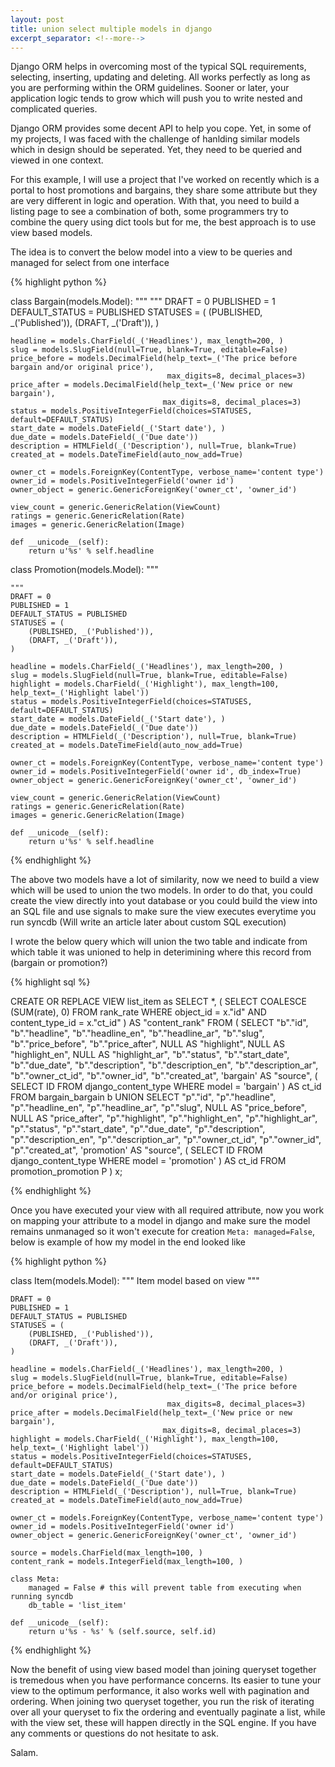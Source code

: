 ```yaml
---
layout: post
title: union select multiple models in django
excerpt_separator: <!--more-->
---
```


Django ORM helps in overcoming most of the typical SQL requirements, selecting, inserting, 
updating and deleting. All works perfectly as long as you are performing within the ORM guidelines. 
Sooner or later, your application logic tends to grow which will push you to write nested and complicated queries. 

Django ORM provides some decent API to help you cope. Yet, in some of my projects, 
I was faced with the challenge of hanlding similar models which in design should be seperated. 
Yet, they need to be queried and viewed in one context. 
 

<!--more-->

For this example, I will use a project that I've worked on recently which is a portal to host promotions and bargains, 
they share some attribute but they are very different in logic and operation. With that, you need to build a 
listing page to see a combination of both, some programmers try to combine the query using dict tools but for me, 
the best approach is to use view based models. 

 The idea is to convert the below model into a view to be queries and managed for select from one interface


{% highlight python %}

class Bargain(models.Model):
    """
    """
    DRAFT = 0
    PUBLISHED = 1
    DEFAULT_STATUS = PUBLISHED
    STATUSES = (
        (PUBLISHED, _('Published')),
        (DRAFT, _('Draft')),
    )

    headline = models.CharField(_('Headlines'), max_length=200, )
    slug = models.SlugField(null=True, blank=True, editable=False)
    price_before = models.DecimalField(help_text=_('The price before bargain and/or original price'),
                                       max_digits=8, decimal_places=3)
    price_after = models.DecimalField(help_text=_('New price or new bargain'),
                                      max_digits=8, decimal_places=3)
    status = models.PositiveIntegerField(choices=STATUSES, default=DEFAULT_STATUS)
    start_date = models.DateField(_('Start date'), )
    due_date = models.DateField(_('Due date'))
    description = HTMLField(_('Description'), null=True, blank=True)
    created_at = models.DateTimeField(auto_now_add=True)

    owner_ct = models.ForeignKey(ContentType, verbose_name='content type')
    owner_id = models.PositiveIntegerField('owner id')
    owner_object = generic.GenericForeignKey('owner_ct', 'owner_id')

    view_count = generic.GenericRelation(ViewCount)
    ratings = generic.GenericRelation(Rate)
    images = generic.GenericRelation(Image)

    def __unicode__(self):
        return u'%s' % self.headline


class Promotion(models.Model):
    """

    """
    DRAFT = 0
    PUBLISHED = 1
    DEFAULT_STATUS = PUBLISHED
    STATUSES = (
        (PUBLISHED, _('Published')),
        (DRAFT, _('Draft')),
    )

    headline = models.CharField(_('Headlines'), max_length=200, )
    slug = models.SlugField(null=True, blank=True, editable=False)
    highlight = models.CharField(_('Highlight'), max_length=100, help_text=_('Highlight label'))
    status = models.PositiveIntegerField(choices=STATUSES, default=DEFAULT_STATUS)
    start_date = models.DateField(_('Start date'), )
    due_date = models.DateField(_('Due date'))
    description = HTMLField(_('Description'), null=True, blank=True)
    created_at = models.DateTimeField(auto_now_add=True)

    owner_ct = models.ForeignKey(ContentType, verbose_name='content type')
    owner_id = models.PositiveIntegerField('owner id', db_index=True)
    owner_object = generic.GenericForeignKey('owner_ct', 'owner_id')

    view_count = generic.GenericRelation(ViewCount)
    ratings = generic.GenericRelation(Rate)
    images = generic.GenericRelation(Image)

    def __unicode__(self):
        return u'%s' % self.headline

{% endhighlight %}

The above two models have a lot of similarity, now we need to build a view which will be used to union the two models. In order to do that, you could create the view directly into yout database or you could build the view into an SQL file and use signals to make sure the view executes everytime you run syncdb (Will write an article later about custom SQL execution)

I wrote the below query which will union the two table and indicate from which table it was unioned to help in deterimining where this record from (bargain or promotion?) 

{% highlight sql %}

CREATE OR REPLACE VIEW list_item as SELECT
	*, (
		SELECT
			COALESCE (SUM(rate), 0)
		FROM
			rank_rate
		WHERE
			object_id = x."id"
		AND content_type_id = x."ct_id"
	) AS "content_rank"
FROM
	(
		SELECT
			"b"."id",
			"b"."headline",
			"b"."headline_en",
			"b"."headline_ar",
			"b"."slug",
			"b"."price_before",
			"b"."price_after",
			NULL AS "highlight",
			NULL AS "highlight_en",
			NULL AS "highlight_ar",
			"b"."status",
			"b"."start_date",
			"b"."due_date",
			"b"."description",
			"b"."description_en",
			"b"."description_ar",
			"b"."owner_ct_id",
			"b"."owner_id",
			"b"."created_at",
			'bargain' AS "source",
			(
				SELECT
					ID
				FROM
					django_content_type
				WHERE
					model = 'bargain'
			) AS ct_id
		FROM
			bargain_bargain b
		UNION
			SELECT
				"p"."id",
				"p"."headline",
				"p"."headline_en",
				"p"."headline_ar",
				"p"."slug",
				NULL AS "price_before",
				NULL AS "price_after",
				"p"."highlight",
				"p"."highlight_en",
				"p"."highlight_ar",
				"p"."status",
				"p"."start_date",
				"p"."due_date",
				"p"."description",
				"p"."description_en",
				"p"."description_ar",
				"p"."owner_ct_id",
				"p"."owner_id",
				"p"."created_at",
				'promotion' AS "source",
				(
					SELECT
						ID
					FROM
						django_content_type
					WHERE
						model = 'promotion'
				) AS ct_id
			FROM
				promotion_promotion P
	) x;

{% endhighlight %}     

Once you have executed your view with all required attribute, now you work on mapping your attribute to a model in 
django and make sure the model remains unmanaged so it won't execute for creation `Meta: managed=False`, 
below is example of how my model in the end looked like

{% highlight python %}

class Item(models.Model):
    """ Item model based on view """

    DRAFT = 0
    PUBLISHED = 1
    DEFAULT_STATUS = PUBLISHED
    STATUSES = (
        (PUBLISHED, _('Published')),
        (DRAFT, _('Draft')),
    )

    headline = models.CharField(_('Headlines'), max_length=200, )
    slug = models.SlugField(null=True, blank=True, editable=False)
    price_before = models.DecimalField(help_text=_('The price before and/or original price'),
                                       max_digits=8, decimal_places=3)
    price_after = models.DecimalField(help_text=_('New price or new bargain'),
                                      max_digits=8, decimal_places=3)
    highlight = models.CharField(_('Highlight'), max_length=100, help_text=_('Highlight label'))
    status = models.PositiveIntegerField(choices=STATUSES, default=DEFAULT_STATUS)
    start_date = models.DateField(_('Start date'), )
    due_date = models.DateField(_('Due date'))
    description = HTMLField(_('Description'), null=True, blank=True)
    created_at = models.DateTimeField(auto_now_add=True)

    owner_ct = models.ForeignKey(ContentType, verbose_name='content type')
    owner_id = models.PositiveIntegerField('owner id')
    owner_object = generic.GenericForeignKey('owner_ct', 'owner_id')

    source = models.CharField(max_length=100, )
    content_rank = models.IntegerField(max_length=100, )

    class Meta:
        managed = False # this will prevent table from executing when running syncdb
        db_table = 'list_item'

    def __unicode__(self):
        return u'%s - %s' % (self.source, self.id)   
          
{% endhighlight %}          

Now the benefit of using view based model than joining queryset together is tremedous when you have performance concerns. Its easier to tune your view to the optimum performance, it also works well with pagination and ordering. When joining two queryset together, you run the risk of iterating over all your queryset to fix the ordering and eventually paginate a list, while with the view set, these will happen directly in the SQL engine. If you have any comments or questions do not hesitate to ask.

 

Salam.